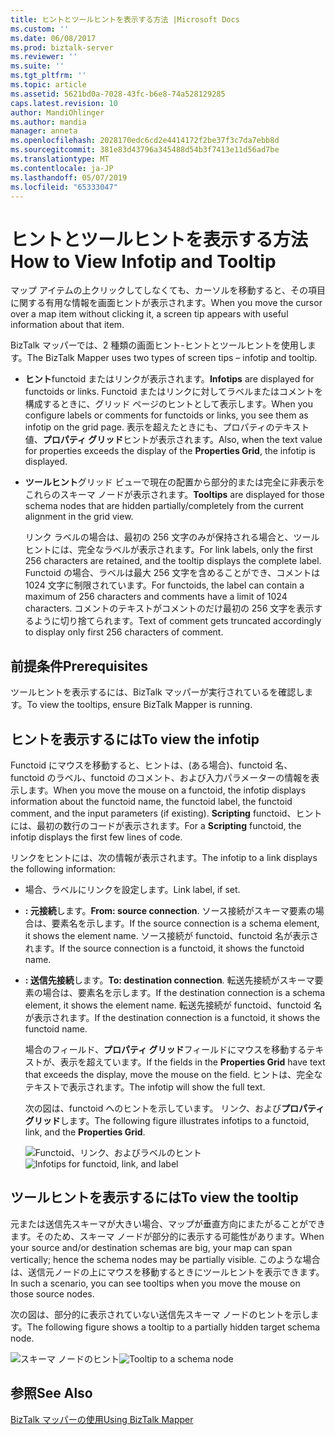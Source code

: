 ```yaml
---
title: ヒントとツールヒントを表示する方法 |Microsoft Docs
ms.custom: ''
ms.date: 06/08/2017
ms.prod: biztalk-server
ms.reviewer: ''
ms.suite: ''
ms.tgt_pltfrm: ''
ms.topic: article
ms.assetid: 5621bd0a-7028-43fc-b6e8-74a528129285
caps.latest.revision: 10
author: MandiOhlinger
ms.author: mandia
manager: anneta
ms.openlocfilehash: 2028170edc6cd2e4414172f2be37f3c7da7ebb8d
ms.sourcegitcommit: 381e83d43796a345488d54b3f7413e11d56ad7be
ms.translationtype: MT
ms.contentlocale: ja-JP
ms.lasthandoff: 05/07/2019
ms.locfileid: "65333047"
---
```

# <a name="how-to-view-infotip-and-tooltip"></a><span data-ttu-id="0cbd8-102">ヒントとツールヒントを表示する方法</span><span class="sxs-lookup"><span data-stu-id="0cbd8-102">How to View Infotip and Tooltip</span></span>
<span data-ttu-id="0cbd8-103">マップ アイテムの上クリックしてしなくても、カーソルを移動すると、その項目に関する有用な情報を画面ヒントが表示されます。</span><span class="sxs-lookup"><span data-stu-id="0cbd8-103">When you move the cursor over a map item without clicking it, a screen tip appears with useful information about that item.</span></span>  
  
 <span data-ttu-id="0cbd8-104">BizTalk マッパーでは、2 種類の画面ヒント-ヒントとツールヒントを使用します。</span><span class="sxs-lookup"><span data-stu-id="0cbd8-104">The BizTalk Mapper uses two types of screen tips – infotip and tooltip.</span></span>  
  
- <span data-ttu-id="0cbd8-105">**ヒント**functoid またはリンクが表示されます。</span><span class="sxs-lookup"><span data-stu-id="0cbd8-105">**Infotips** are displayed for functoids or links.</span></span> <span data-ttu-id="0cbd8-106">Functoid またはリンクに対してラベルまたはコメントを構成するときに、グリッド ページのヒントとして表示します。</span><span class="sxs-lookup"><span data-stu-id="0cbd8-106">When you configure labels or comments for functoids or links, you see them as infotip on the grid page.</span></span> <span data-ttu-id="0cbd8-107">表示を超えたときにも、プロパティのテキスト値、**プロパティ グリッド**ヒントが表示されます。</span><span class="sxs-lookup"><span data-stu-id="0cbd8-107">Also, when the text value for properties exceeds the display of the **Properties Grid**, the infotip is displayed.</span></span>  
  
- <span data-ttu-id="0cbd8-108">**ツールヒント**グリッド ビューで現在の配置から部分的または完全に非表示をこれらのスキーマ ノードが表示されます。</span><span class="sxs-lookup"><span data-stu-id="0cbd8-108">**Tooltips** are displayed for those schema nodes that are hidden partially/completely from the current alignment in the grid view.</span></span>  
  
  <span data-ttu-id="0cbd8-109">リンク ラベルの場合は、最初の 256 文字のみが保持される場合と、ツールヒントには、完全なラベルが表示されます。</span><span class="sxs-lookup"><span data-stu-id="0cbd8-109">For link labels, only the first 256 characters are retained, and the tooltip displays the complete label.</span></span> <span data-ttu-id="0cbd8-110">Functoid の場合、ラベルは最大 256 文字を含めることができ、コメントは 1024 文字に制限されています。</span><span class="sxs-lookup"><span data-stu-id="0cbd8-110">For functoids, the label can contain a maximum of 256 characters and comments have a limit of 1024 characters.</span></span> <span data-ttu-id="0cbd8-111">コメントのテキストがコメントのだけ最初の 256 文字を表示するように切り捨てられます。</span><span class="sxs-lookup"><span data-stu-id="0cbd8-111">Text of comment gets truncated accordingly to display only first 256 characters of comment.</span></span>  
  
## <a name="prerequisites"></a><span data-ttu-id="0cbd8-112">前提条件</span><span class="sxs-lookup"><span data-stu-id="0cbd8-112">Prerequisites</span></span>  
 <span data-ttu-id="0cbd8-113">ツールヒントを表示するには、BizTalk マッパーが実行されているを確認します。</span><span class="sxs-lookup"><span data-stu-id="0cbd8-113">To view the tooltips, ensure BizTalk Mapper is running.</span></span>  
  
## <a name="to-view-the-infotip"></a><span data-ttu-id="0cbd8-114">ヒントを表示するには</span><span class="sxs-lookup"><span data-stu-id="0cbd8-114">To view the infotip</span></span>  
 <span data-ttu-id="0cbd8-115">Functoid にマウスを移動すると、ヒントは、(ある場合)、functoid 名、functoid のラベル、functoid のコメント、および入力パラメーターの情報を表示します。</span><span class="sxs-lookup"><span data-stu-id="0cbd8-115">When you move the mouse on a functoid, the infotip displays information about the functoid name, the functoid label, the functoid comment, and the input parameters (if existing).</span></span> <span data-ttu-id="0cbd8-116">**Scripting** functoid、ヒントには、最初の数行のコードが表示されます。</span><span class="sxs-lookup"><span data-stu-id="0cbd8-116">For a **Scripting** functoid, the infotip displays the first few lines of code.</span></span>  
  
 <span data-ttu-id="0cbd8-117">リンクをヒントには、次の情報が表示されます。</span><span class="sxs-lookup"><span data-stu-id="0cbd8-117">The infotip to a link displays the following information:</span></span>  
  
- <span data-ttu-id="0cbd8-118">場合、ラベルにリンクを設定します。</span><span class="sxs-lookup"><span data-stu-id="0cbd8-118">Link label, if set.</span></span>  
  
- <span data-ttu-id="0cbd8-119">**: 元接続**します。</span><span class="sxs-lookup"><span data-stu-id="0cbd8-119">**From: source connection**.</span></span> <span data-ttu-id="0cbd8-120">ソース接続がスキーマ要素の場合は、要素名を示します。</span><span class="sxs-lookup"><span data-stu-id="0cbd8-120">If the source connection is a schema element, it shows the element name.</span></span> <span data-ttu-id="0cbd8-121">ソース接続が functoid、functoid 名が表示されます。</span><span class="sxs-lookup"><span data-stu-id="0cbd8-121">If the source connection is a functoid, it shows the functoid name.</span></span>  
  
- <span data-ttu-id="0cbd8-122">**: 送信先接続**します。</span><span class="sxs-lookup"><span data-stu-id="0cbd8-122">**To: destination connection**.</span></span> <span data-ttu-id="0cbd8-123">転送先接続がスキーマ要素の場合は、要素名を示します。</span><span class="sxs-lookup"><span data-stu-id="0cbd8-123">If the destination connection is a schema element, it shows the element name.</span></span> <span data-ttu-id="0cbd8-124">転送先接続が functoid、functoid 名が表示されます。</span><span class="sxs-lookup"><span data-stu-id="0cbd8-124">If the destination connection is a functoid, it shows the functoid name.</span></span>  
  
  <span data-ttu-id="0cbd8-125">場合のフィールド、**プロパティ グリッド**フィールドにマウスを移動するテキストが、表示を超えています。</span><span class="sxs-lookup"><span data-stu-id="0cbd8-125">If the fields in the **Properties Grid** have text that exceeds the display, move the mouse on the field.</span></span> <span data-ttu-id="0cbd8-126">ヒントは、完全なテキストで表示されます。</span><span class="sxs-lookup"><span data-stu-id="0cbd8-126">The infotip will show the full text.</span></span>  
  
  <span data-ttu-id="0cbd8-127">次の図は、functoid へのヒントを示しています。 リンク、および**プロパティ グリッド**します。</span><span class="sxs-lookup"><span data-stu-id="0cbd8-127">The following figure illustrates infotips to a functoid, link, and the **Properties Grid**.</span></span>  
  
  <span data-ttu-id="0cbd8-128">![Functoid、リンク、およびラベルのヒント](../core/media/viewing-infotips.gif "Viewing_infotips")</span><span class="sxs-lookup"><span data-stu-id="0cbd8-128">![Infotips for functoid, link, and label](../core/media/viewing-infotips.gif "Viewing_infotips")</span></span>  
  
## <a name="to-view-the-tooltip"></a><span data-ttu-id="0cbd8-129">ツールヒントを表示するには</span><span class="sxs-lookup"><span data-stu-id="0cbd8-129">To view the tooltip</span></span>  
 <span data-ttu-id="0cbd8-130">元または送信先スキーマが大きい場合、マップが垂直方向にまたがることができます。そのため、スキーマ ノードが部分的に表示する可能性があります。</span><span class="sxs-lookup"><span data-stu-id="0cbd8-130">When your source and/or destination schemas are big, your map can span vertically; hence the schema nodes may be partially visible.</span></span> <span data-ttu-id="0cbd8-131">このような場合は、送信元ノードの上にマウスを移動するときにツールヒントを表示できます。</span><span class="sxs-lookup"><span data-stu-id="0cbd8-131">In such a scenario, you can see tooltips when you move the mouse on those source nodes.</span></span>  
  
 <span data-ttu-id="0cbd8-132">次の図は、部分的に表示されていない送信先スキーマ ノードのヒントを示します。</span><span class="sxs-lookup"><span data-stu-id="0cbd8-132">The following figure shows a tooltip to a partially hidden target schema node.</span></span>  
  
 <span data-ttu-id="0cbd8-133">![スキーマ ノードのヒント](../core/media/viewing-tooltips.gif "Viewing_tooltips")</span><span class="sxs-lookup"><span data-stu-id="0cbd8-133">![Tooltip to a schema node](../core/media/viewing-tooltips.gif "Viewing_tooltips")</span></span>  
  
## <a name="see-also"></a><span data-ttu-id="0cbd8-134">参照</span><span class="sxs-lookup"><span data-stu-id="0cbd8-134">See Also</span></span>  
 [<span data-ttu-id="0cbd8-135">BizTalk マッパーの使用</span><span class="sxs-lookup"><span data-stu-id="0cbd8-135">Using BizTalk Mapper</span></span>](../core/using-biztalk-mapper.md)